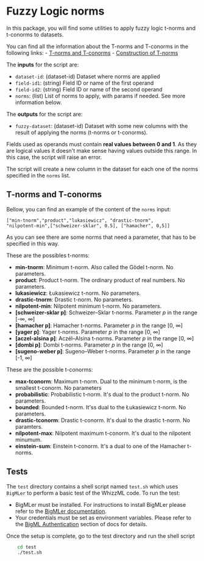 # Fuzzy Logic norms

In this package, you will find some utilities to apply fuzzy logic
t-norms and t-conorms to datasets.

You can find all the information about the T-norms and T-conorms in
the following links:
    - [T-norms and T-conorms](https://en.wikipedia.org/wiki/T-norm)
    - [Construction of
      T-norms](https://en.wikipedia.org/wiki/Construction_of_t-norms)

The **inputs** for the script are:
* `dataset-id`: (dataset-id) Dataset where norms are applied
* `field-id1`: (string) Field ID or name of the first operand
* `field-id2`: (string) Field ID or name of the second operand
* `norms`: (list) List of norms to apply, with params if needed. See
  more information below.

The **outputs** for the script are:
* `fuzzy-dataset`: (dataset-id) Dataset with some new columns with the
  result of applying the norms (t-norms or t-conorms).

Fields used as operands must contain **real values between 0 and
1**. As they are logical values it doesn't make sense having values
outside this range. In this case, the script will raise an error.

The script will create a new column in the dataset for each one of the
norms specified in the `norms` list.


## T-norms and T-conorms
Bellow, you can find an example of the content of the `norms` input:

```
["min-tnorm","product","lukasiewicz", "drastic-tnorm",
"nilpotent-min",["schweizer-sklar", 0.5], ["hamacher", 0,5]]
```

As you can see there are some norms that need a parameter, that has to
be specified in this way.

These are the possibles t-norms:

 - **min-tnorm**: Minimum t-norm. Also called the Gödel t-norm. No
   parameters.
 - **product**: Product t-norm. The ordinary product of real
   numbers. No parameters.
 - **lukasiewicz**: Łukasiewicz t-norm.  No parameters.
 - **drastic-tnorm**: Drastic t-norm.  No parameters.
 - **nilpotent-min**: Nilpotent minimum t-norm. No parameters.
 - **[schweizer-sklar p]**: Schweizer–Sklar t-norms. Parameter *p* in
   the range [-$\infty$, $\infty$]
 - **[hamacher p]**: Hamacher t-norms. Parameter *p* in the range [0,
   $\infty$]
 - **[yager p]**: Yager t-norms. Parameter *p* in the range [0,
   $\infty$]
 - **[aczel-alsina p]**: Aczél–Alsina t-norms. Parameter *p* in the range [0,
   $\infty$]
 - **[dombi p]**: Dombi t-norms. Parameter *p* in the range [0,
   $\infty$]
 - **[sugeno-weber p]**: Sugeno–Weber t-norms. Parameter *p* in the range [-1,
   $\infty$]


These are the possible t-conorms:

 - **max-tconorm**: Maximum t-norm. Dual to the minimum t-norm, is the
   smallest t-conorm. No parameters
 - **probabilistic**: Probabilistic t-norm. It's dual to the product
   t-norm. No parameters.
 - **bounded**: Bounded t-norm. It'ss dual to the Łukasiewicz t-norm. No
   parameters.
 - **drastic-tconorm**: Drastic t-conorm. It's dual to the drastic
   t-norm. No paramters.
 - **nilpotent-max**: Nilpotent maximum t-conorm. It's dual to the
   nilpotent minumum.
 - **einstein-sum**: Einstein t-conorm. It's a dual to one of the
   Hamacher t-norms.

## Tests

The `test` directory contains a shell script named `test.sh`
which uses `BigMLer` to perform a basic test of the WhizzML code. To run the
test:

- BigMLer must be installed. For instructions to install BigMLer
please refer to the [BigMLer
documentation](http://bigmler.readthedocs.io/en/latest/#bigmler-installation).
- Your credentials must be set as environment variables. Please refer
to the [BigML
Authentication](http://bigmler.readthedocs.io/en/latest/#bigml-authentication)
section of docs for details.

Once the setup is complete, go to the test directory and run the shell script

```bash
    cd test
    ./test.sh
```

